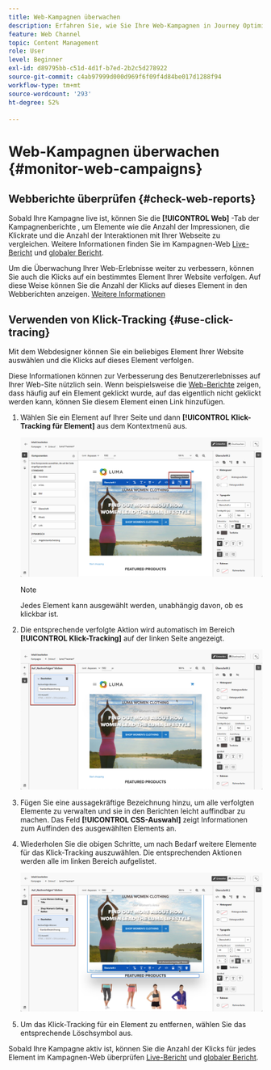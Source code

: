 ```yaml
---
title: Web-Kampagnen überwachen
description: Erfahren Sie, wie Sie Ihre Web-Kampagnen in Journey Optimizer überwachen.
feature: Web Channel
topic: Content Management
role: User
level: Beginner
exl-id: d89795bb-c51d-4d1f-b7ed-2b2c5d278922
source-git-commit: c4ab97999d000d969f6f09f4d84be017d1288f94
workflow-type: tm+mt
source-wordcount: '293'
ht-degree: 52%

---
```


# Web-Kampagnen überwachen {#monitor-web-campaigns}

## Webberichte überprüfen {#check-web-reports}

Sobald Ihre Kampagne live ist, können Sie die **[!UICONTROL Web]** -Tab der Kampagnenberichte , um Elemente wie die Anzahl der Impressionen, die Klickrate und die Anzahl der Interaktionen mit Ihrer Webseite zu vergleichen. Weitere Informationen finden Sie im Kampagnen-Web [Live-Bericht](../reports/campaign-live-report.md#web-tab) und [globaler Bericht](../reports/campaign-global-report.md#web-tab).

Um die Überwachung Ihrer Web-Erlebnisse weiter zu verbessern, können Sie auch die Klicks auf ein bestimmtes Element Ihrer Website verfolgen. Auf diese Weise können Sie die Anzahl der Klicks auf dieses Element in den Webberichten anzeigen. [Weitere Informationen](#use-click-tracing)

## Verwenden von Klick-Tracking {#use-click-tracing}

Mit dem Webdesigner können Sie ein beliebiges Element Ihrer Website auswählen und die Klicks auf dieses Element verfolgen.

Diese Informationen können zur Verbesserung des Benutzererlebnisses auf Ihrer Web-Site nützlich sein. Wenn beispielsweise die [Web-Berichte](../reports/campaign-global-report.md#web-tab) zeigen, dass häufig auf ein Element geklickt wurde, auf das eigentlich nicht geklickt werden kann, können Sie diesem Element einen Link hinzufügen.

1. Wählen Sie ein Element auf Ihrer Seite und dann **[!UICONTROL Klick-Tracking für Element]** aus dem Kontextmenü aus.

   ![](assets/web-designer-click-track.png)

   >[!NOTE]
   >
   >Jedes Element kann ausgewählt werden, unabhängig davon, ob es klickbar ist.

1. Die entsprechende verfolgte Aktion wird automatisch im Bereich **[!UICONTROL Klick-Tracking]** auf der linken Seite angezeigt.

   ![](assets/web-designer-click-track-pane.png)

1. Fügen Sie eine aussagekräftige Bezeichnung hinzu, um alle verfolgten Elemente zu verwalten und sie in den Berichten leicht auffindbar zu machen. Das Feld **[!UICONTROL CSS-Auswahl]** zeigt Informationen zum Auffinden des ausgewählten Elements an.

1. Wiederholen Sie die obigen Schritte, um nach Bedarf weitere Elemente für das Klick-Tracking auszuwählen. Die entsprechenden Aktionen werden alle im linken Bereich aufgelistet.

   ![](assets/web-designer-click-tracking-actions.png)

1. Um das Klick-Tracking für ein Element zu entfernen, wählen Sie das entsprechende Löschsymbol aus.

Sobald Ihre Kampagne aktiv ist, können Sie die Anzahl der Klicks für jedes Element im Kampagnen-Web überprüfen [Live-Bericht](../reports/campaign-live-report.md#web-tab) und [globaler Bericht](../reports/campaign-global-report.md#web-tab).
